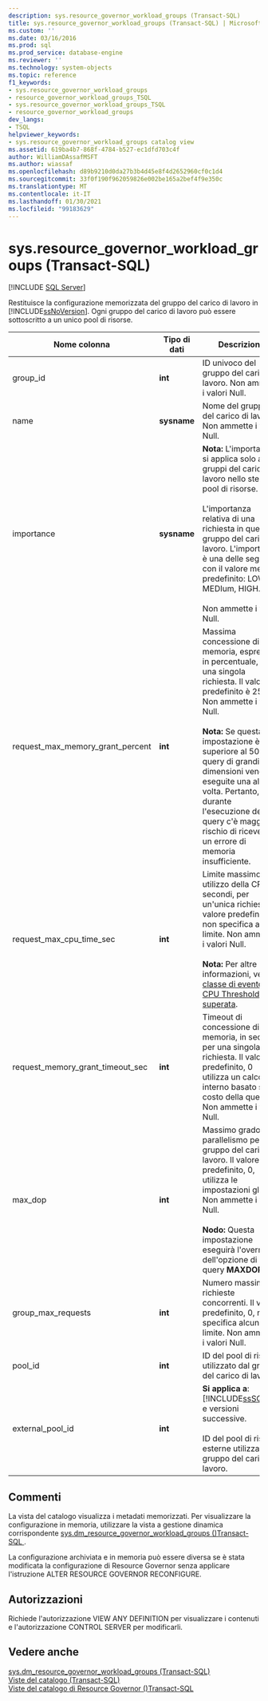```yaml
---
description: sys.resource_governor_workload_groups (Transact-SQL)
title: sys.resource_governor_workload_groups (Transact-SQL) | Microsoft Docs
ms.custom: ''
ms.date: 03/16/2016
ms.prod: sql
ms.prod_service: database-engine
ms.reviewer: ''
ms.technology: system-objects
ms.topic: reference
f1_keywords:
- sys.resource_governor_workload_groups
- resource_governor_workload_groups_TSQL
- sys.resource_governor_workload_groups_TSQL
- resource_governor_workload_groups
dev_langs:
- TSQL
helpviewer_keywords:
- sys.resource_governor_workload_groups catalog view
ms.assetid: 619ba4b7-868f-4784-b527-ec1dfd703c4f
author: WilliamDAssafMSFT
ms.author: wiassaf
ms.openlocfilehash: d89b9210d0da27b3b4d45e8f4d2652960cf0c1d4
ms.sourcegitcommit: 33f0f190f962059826e002be165a2bef4f9e350c
ms.translationtype: MT
ms.contentlocale: it-IT
ms.lasthandoff: 01/30/2021
ms.locfileid: "99183629"
---
```

# <a name="sysresource_governor_workload_groups-transact-sql"></a>sys.resource_governor_workload_groups (Transact-SQL)
[!INCLUDE [SQL Server](../../includes/applies-to-version/sqlserver.md)]

  Restituisce la configurazione memorizzata del gruppo del carico di lavoro in [!INCLUDE[ssNoVersion](../../includes/ssnoversion-md.md)]. Ogni gruppo del carico di lavoro può essere sottoscritto a un unico pool di risorse.  
  
|Nome colonna|Tipo di dati|Descrizione|  
|-----------------|---------------|-----------------|  
|group_id|**int**|ID univoco del gruppo del carico di lavoro. Non ammette i valori Null.|  
|name|**sysname**|Nome del gruppo del carico di lavoro. Non ammette i valori Null.|  
|importance|**sysname**|**Nota:** L'importanza si applica solo ai gruppi del carico di lavoro nello stesso pool di risorse.<br /><br /> L'importanza relativa di una richiesta in questo gruppo del carico di lavoro. L'importanza è una delle seguenti, con il valore medio predefinito: LOW, MEDIum, HIGH.<br /><br /> Non ammette i valori Null.|  
|request_max_memory_grant_percent|**int**|Massima concessione di memoria, espressa in percentuale, per una singola richiesta. Il valore predefinito è 25. Non ammette i valori Null.<br /><br /> **Nota:** Se questa impostazione è superiore al 50%, le query di grandi dimensioni vengono eseguite una alla volta. Pertanto, durante l'esecuzione della query c'è maggiore rischio di ricevere un errore di memoria insufficiente.|  
|request_max_cpu_time_sec|**int**|Limite massimo di utilizzo della CPU, in secondi, per un'unica richiesta. Il valore predefinito, 0, non specifica alcun limite. Non ammette i valori Null.<br /><br /> **Nota:** Per altre informazioni, vedere [classe di evento CPU Threshold superata](../../relational-databases/event-classes/cpu-threshold-exceeded-event-class.md).|  
|request_memory_grant_timeout_sec|**int**|Timeout di concessione di memoria, in secondi, per una singola richiesta. Il valore predefinito, 0 utilizza un calcolo interno basato sul costo della query. Non ammette i valori Null.|  
|max_dop|**int**|Massimo grado di parallelismo per il gruppo del carico di lavoro. Il valore predefinito, 0, utilizza le impostazioni globali. Non ammette i valori Null.<br /><br /> **Nodo:** Questa impostazione eseguirà l'override dell'opzione di query **MAXDOP**.|  
|group_max_requests|**int**|Numero massimo di richieste concorrenti. Il valore predefinito, 0, non specifica alcun limite. Non ammette i valori Null.|  
|pool_id|**int**|ID del pool di risorse utilizzato dal gruppo del carico di lavoro.|  
|external_pool_id|**int**|**Si applica a**: [!INCLUDE[ssSQL15](../../includes/sssql16-md.md)] e versioni successive.<br /><br /> ID del pool di risorse esterne utilizzato dal gruppo del carico di lavoro.|  
  
## <a name="remarks"></a>Commenti  
 La vista del catalogo visualizza i metadati memorizzati. Per visualizzare la configurazione in memoria, utilizzare la vista a gestione dinamica corrispondente [sys.dm_resource_governor_workload_groups &#40;&#41;Transact-SQL ](../../relational-databases/system-dynamic-management-views/sys-dm-resource-governor-workload-groups-transact-sql.md).  
  
 La configurazione archiviata e in memoria può essere diversa se è stata modificata la configurazione di Resource Governor senza applicare l'istruzione ALTER RESOURCE GOVERNOR RECONFIGURE.  
  
## <a name="permissions"></a>Autorizzazioni  
 Richiede l'autorizzazione VIEW ANY DEFINITION per visualizzare i contenuti e l'autorizzazione CONTROL SERVER per modificarli.  
  
## <a name="see-also"></a>Vedere anche  
 [sys.dm_resource_governor_workload_groups &#40;Transact-SQL&#41;](../../relational-databases/system-dynamic-management-views/sys-dm-resource-governor-workload-groups-transact-sql.md)   
 [Viste del catalogo &#40;Transact-SQL&#41;](../../relational-databases/system-catalog-views/catalog-views-transact-sql.md)   
 [Viste del catalogo di Resource Governor &#40;&#41;Transact-SQL ](../../relational-databases/system-catalog-views/resource-governor-catalog-views-transact-sql.md)  
  
  
